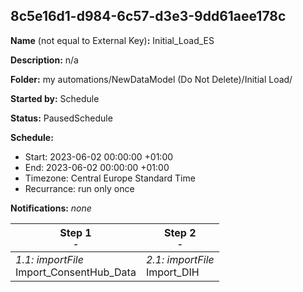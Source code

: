 ## 8c5e16d1-d984-6c57-d3e3-9dd61aee178c

**Name** (not equal to External Key)**:** Initial_Load_ES

**Description:** n/a

**Folder:** my automations/NewDataModel (Do Not Delete)/Initial Load/

**Started by:** Schedule

**Status:** PausedSchedule

**Schedule:**

* Start: 2023-06-02 00:00:00 +01:00
* End: 2023-06-02 00:00:00 +01:00
* Timezone: Central Europe Standard Time
* Recurrance: run only once

**Notifications:** _none_


| Step 1<br>_<small>-</small>_ | Step 2<br>_<small>-</small>_ |
| --- | --- |
| _1.1: importFile_<br>Import_ConsentHub_Data | _2.1: importFile_<br>Import_DIH |
